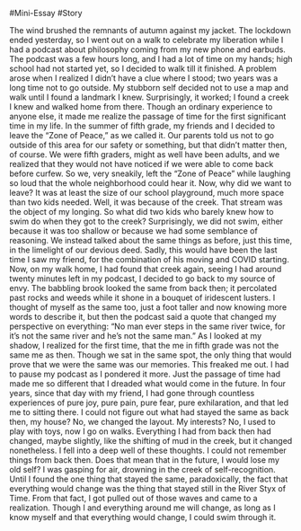 #Mini-Essay #Story  

The wind brushed the remnants of autumn against my jacket. The lockdown ended yesterday, so I went out on a walk to celebrate my liberation while I had a podcast about philosophy coming from my new phone and earbuds. The podcast was a few hours long, and I had a lot of time on my hands; high school had not started yet, so I decided to walk till it finished. A problem arose when I realized I didn’t have a clue where I stood; two years was a long time not to go outside. My stubborn self decided not to use a map and walk until I found a landmark I knew. Surprisingly, it worked; I found a creek I knew and walked home from there. Though an ordinary experience to anyone else, it made me realize the passage of time for the first significant time in my life. 
In the summer of fifth grade, my friends and I decided to leave the “Zone of Peace,” as we called it. Our parents told us not to go outside of this area for our safety or something, but that didn’t matter then, of course. We were fifth graders, might as well have been adults, and we realized that they would not have noticed if we were able to come back before curfew. So we, very sneakily, left the “Zone of Peace” while laughing so loud that the whole neighborhood could hear it. Now, why did we want to leave? It was at least the size of our school playground, much more space than two kids needed. Well, it was because of the creek. That stream was the object of my longing. So what did two kids who barely knew how to swim do when they got to the creek? Surprisingly, we did not swim, either because it was too shallow or because we had some semblance of reasoning. We instead talked about the same things as before, just this time, in the limelight of our devious deed. Sadly, this would have been the last time I saw my friend, for the combination of his moving and COVID starting. 
Now, on my walk home, I had found that creek again, seeing I had around twenty minutes left in my podcast, I decided to go back to my source of envy. The babbling brook looked the same from back then; it percolated past rocks and weeds while it shone in a bouquet of iridescent lusters. I thought of myself as the same too, just a foot taller and now knowing more words to describe it, but then the podcast said a quote that changed my perspective on everything: “No man ever steps in the same river twice, for it’s not the same river and he’s not the same man.” 
As I looked at my shadow, I realized for the first time, that the me in fifth grade was not the same me as then. Though we sat in the same spot, the only thing that would prove that we were the same was our memories. This freaked me out. I had to pause my podcast as I pondered it more. Just the passage of time had made me so different that I dreaded what would come in the future. In four years, since that day with my friend, I had gone through countless experiences of pure joy, pure pain, pure fear, pure exhilaration, and that led me to sitting there. I could not figure out what had stayed the same as back then, my house? No, we changed the layout. My interests? No, I used to play with toys, now I go on walks. Everything I had from back then had changed, maybe slightly, like the shifting of mud in the creek, but it changed nonetheless. I fell into a deep well of these thoughts. I could not remember things from back then. Does that mean that in the future, I would lose my old self?  I was gasping for air, drowning in the creek of self-recognition. Until I found the one thing that stayed the same, paradoxically, the fact that everything would change was the thing that stayed still in the River Styx of Time. From that fact, I got pulled out of those waves and came to a realization. Though I and everything around me will change, as long as I know myself and that everything would change, I could swim through it. 
